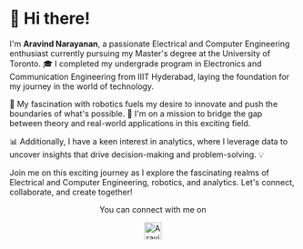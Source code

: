 <h1>👋 Hi there!</h1>
    <p>I'm <strong>Aravind Narayanan</strong>, a passionate Electrical and Computer Engineering enthusiast currently pursuing my Master's degree at the University of Toronto. 🎓 I completed my undergrade program in Electronics and Communication Engineering from IIIT Hyderabad, laying the foundation for my journey in the world of technology.</p>

   <p>🤖 My fascination with robotics fuels my desire to innovate and push the boundaries of what's possible. 🤯 I'm on a mission to bridge the gap between theory and real-world applications in this exciting field.</p>

   <p>📊 Additionally, I have a keen interest in analytics, where I leverage data to uncover insights that drive decision-making and problem-solving. 💡</p>

   <p>Join me on this exciting journey as I explore the fascinating realms of Electrical and Computer Engineering, robotics, and analytics. Let's connect, collaborate, and create together!</p>
</body>
  
<p align="center">
  You can connect with me on
</p>
<p align="center">
  <a href="https://www.linkedin.com/in/aravind-narayanan-774665144/">
    <img align="center" alt="Aravind's LinkedIN" width="30px" src="https://raw.githubusercontent.com/peterthehan/peterthehan/master/assets/linkedin.svg" />
  </a>
</p> 
  

<!--
**aravind-3105/aravind-3105** is a ✨ _special_ ✨ repository because its `README.md` (this file) appears on your GitHub profile.

Here are some ideas to get you started:

- 🔭 I’m currently working on ...
- 🌱 I’m currently learning ...
- 👯 I’m looking to collaborate on ...
- 🤔 I’m looking for help with ...
- 💬 Ask me about ...
- 📫 How to reach me: ...
- 😄 Pronouns: ...
- ⚡ Fun fact: ...
-->

